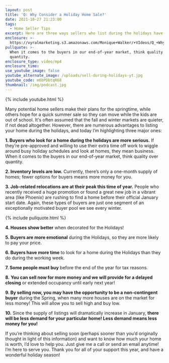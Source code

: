 ```yaml
---
layout: post
title: 'Q: Why Consider a Holiday Home Sale?'
date: 2021-10-27 21:23:00
tags:
  - Home Seller Tips
excerpt: Here are three ways sellers who list during the holidays have an advantage.
enclosure: >-
  https://vyralmarketing.s3.amazonaws.com/Monique+Walker/+VIdeos/Q_+Why+Consider+a+Holiday+Home+Sale_.mp4
pullquote: >-
  When it comes to the buyers in our end-of-year market, think quality over
  quantity.
enclosure_type: video/mp4
enclosure_time:
use_youtube_image: false
youtube_alternate_image: /uploads/sell-during-holidays-yt.jpg
youtube_code: m6bPDbtqR68
thumbnail: /img/podcast.jpg
---
```

{% include youtube.html %}

Many potential home sellers make their plans for the springtime, while others hope for a quick summer sale so they can move while the kids are out of school. It's often assumed that the fall and winter markets are quieter, if not dead altogether. However, there are numerous advantages to listing your home during the holidays, and today I’m highlighting three major ones:&nbsp;

**1\. Buyers who look for a home during the holidays are more serious.** If they’re pre-approved and willing to use their extra time off work to wiggle around busy holiday schedules and look at homes, they mean business. When it comes to the buyers in our end-of-year market, think quality over quantity.&nbsp;

**2\. Inventory levels are low.** Currently, there’s only a one-month supply of homes; fewer options for buyers means more money for you.&nbsp;

**3\. Job-related relocations are at their peak this time of year.** People who recently received a huge promotion or found a great new job in a vibrant area (like Phoenix) are rushing to find a home before their official January start date. Again, these types of buyers are just one segment of an exceptionally motivated buyer pool we see every winter.&nbsp;

{% include pullquote.html %}

**4\. Houses show better** when decorated for the Holidays\!

**5\. Buyers are more emotional** during the Holidays, so they are more likely to pay your price.

**6\. Buyers have more time** to look for a home during the Holidays than they do during the working week.

**7\. Some people must buy** before the end of the year for tax reasons.

**8\.** **You can sell now for more money and we will provide for a delayed closing** or extended occupancy until early next year\!

**9\. By selling now, you may have the opportunity to be a non-contingent buyer** during the Spring, when many more houses are on the market for less money\! This will allow you to sell high and buy low.

**10\.** Since the supply of listings will dramatically increase in January, **there will be less demand for your particular home\! Less demand means less money for you\!**

If you’re thinking about selling soon (perhaps sooner than you’d originally thought in light of this information) and want to know how much your home is worth, I’d love to help you. Just give me a call or send an email anytime\! I’m here to serve you. Thank you for all of your support this year, and have a wonderful holiday season\!
